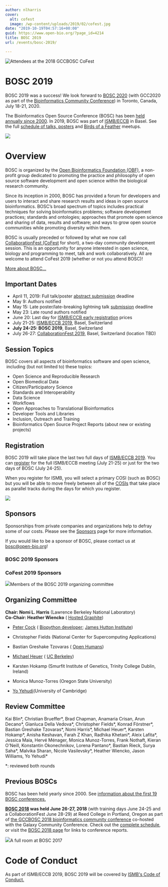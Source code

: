 ```yaml
---
author: nlharris
cover:
  alt: cofest
  image: /wp-content/uploads/2019/02/cofest.jpg
date: "2019-10-19T04:57:16+00:00"
guid: https://www.open-bio.org/?page_id=4214
title: BOSC 2019
url: /events/bosc-2019/

---
```

![Attendees at the 2018 GCCBOSC CoFest](/wp-content/uploads/2019/03/lots-of-people-at-poster-session-1.jpg)

# BOSC 2019

BOSC 2019 was a success! We look forward to [BOSC 2020](/events/bosc/) (with GCC2020 as part of the [Bioinformatics Community Conference](https://bcc2020.github.io/)) in Toronto, Canada, July 18-21, 2020.

The Bioinformatics Open Source Conference (BOSC) has been [held annually since 2000](/events/bosc/about/). In 2019, BOSC was part of [ISMB/ECCB](https://www.iscb.org/ismbeccb2019) in Basel. See the full [schedule of talks, posters](/events/bosc-2019-schedule/) and [Birds of a Feather](/events/bosc/2019-bofs/) meetups.

[![](/wp-content/uploads/2019/03/ismbeccb2019.jpeg)](https://www.iscb.org/ismbeccb2019)

# Overview

BOSC is organized by the [Open Bioinformatics Foundation (OBF)](/wiki/Main_Page), a non-profit group dedicated to promoting the practice and philosophy of open source software development and open science within the biological research community.

Since its inception in 2000, BOSC has provided a forum for developers and users to interact and share research results and ideas in open source bioinformatics. BOSC’s broad spectrum of topics includes practical techniques for solving bioinformatics problems; software development practices; standards and ontologies; approaches that promote open science and sharing of data, results and software; and ways to grow open source communities while promoting diversity within them.

BOSC is usually preceded or followed by what we now call [CollaborationFest (CoFest](/events/bosc/collaborationfest/) for short), a two-day community development session. This is an opportunity for anyone interested in open science, biology and programming to meet, talk and work collaboratively. All are welcome to attend CoFest 2019 (whether or not you attend BOSC)!

[More about BOSC...](/events/bosc/about/)

## Important Dates

- April 11, 2019: Full talk/poster [abstract submission](/events/bosc/submit/) deadline
- May 9: Authors notified
- May 15: Late poster/late-breaking lightning talk [submission](/events/bosc/submit/) deadline
- May 23: Late round authors notified
- June 20: Last day for [ISMB/ECCB early registration](https://www.iscb.org/ismbeccb2019-registration) prices
- July 21-25: [ISMB/ECCB 2019](https://www.iscb.org/ismbeccb2019), Basel, Switzerland
- **July 24-25: BOSC 2019**, Basel, Switzerland
- July 26-27: [CollaborationFest 2019](/events/bosc/collaborationfest/), Basel, Switzerland (location TBD)

## Session Topics

BOSC covers all aspects of bioinformatics software and open science,  including (but not limited to) these topics:

- Open Science and Reproducible Research
- Open Biomedical Data
- Citizen/Participatory Science
- Standards and Interoperability
- Data Science
- Workflows
- Open Approaches to Translational Bioinformatics
- Developer Tools and Libraries
- Inclusion, Outreach and Training
- Bioinformatics Open Source Project Reports (about new or existing projects)

## Registration

BOSC 2019 will take place the last two full days of [ISMB/ECCB 2019](https://www.iscb.org/ismbeccb2019). You can [register](https://www.iscb.org/ismbeccb2019-registration) for the full ISMB/ECCB meeting (July 21-25) or just for the two days of BOSC (July 24-25).

When you register for ISMB, you will select a primary COSI (such as BOSC) but you will be able to move freely between all of the [COSIs](https://www.iscb.org/ismbeccb2019/2209) that take place as parallel tracks during the days for which you register.

![](/wp-content/uploads/2019/03/farah-yo-angel-GCCBOSC-1024x683.jpg)

## Sponsors

Sponsorships from private companies and organizations help to defray some of our costs. Please see the [Sponsors](/events/bosc/sponsors/) page for more information.

If you would like to be a sponsor of BOSC, please contact us at bosc@open-bio.org!

### BOSC 2019 Sponsors

### CoFest 2019 Sponsors

![](/wp-content/uploads/2019/07/BOSC2019-organizers-1.jpg)Members of the BOSC 2019 organizing committee

## Organizing Committee

**Chair: Nomi L. Harris** (Lawrence Berkeley National Laboratory)  
**Co-Chair: Heather Wiencko** ( [Hosted Graphite](https://www.hostedgraphite.com/))  

- [Peter Cock](http://www.scri.ac.uk/staff/petercock) ( [Biopython developer](http://biopython.org/); [James Hutton Institute](http://www.hutton.ac.uk/))  

- Christopher Fields (National Center for Supercomputing Applications)
- Bastian Greshake Tzovaras ( [Open Humans](https://www.openhumans.org/))
- [Michael Heuer](https://github.com/heuermh) ( [UC Berkeley](https://rise.cs.berkeley.edu/))
- Karsten Hokamp (Smurfit Institute of Genetics, Trinity College Dublin, Ireland)  

- Monica Munoz-Torres (Oregon State University)
- [Yo Yehudi](http://yo-yehudi.com/)(University of Cambridge)

## Review Committee

Kai Blin\*, Christian Brueffer\*, Brad Chapman, Anamaria Crisan, Arun Decano\*, Gianluca Della Vedova\*, Christopher Fields\*, Konrad Förstner\*, Bastian Greshake Tzovaras\*, Nomi Harris\*, Michael Heuer\*, Karsten Hokamp\*, Anisha Keshavan, Farah Z Khan, Radhika Khetani\*, Aleix Lafita\*, Jessica Maia, Hervé Ménager, Monica Munoz-Torres, Frank Nothaft, Kieran O'Neill, Konstantin Okonechnikov, Lorena Pantano\*, Bastian Rieck, Surya Saha\*, Malvika Sharan, Nicole Vasilevsky\*, Heather Wiencko, Jason Williams, Yo Yehudi\*


\*: reviewed both rounds

## Previous BOSCs

BOSC has been held yearly since 2000. See [information about the first 19 BOSC conferences.](/events/bosc/about#Past_BOSCs)

**[BOSC 2018](/wiki/BOSC_2018) was held June 26-27, 2018** (with training days June 24-25 and a CollaborationFest June 28-29) at Reed College in Portland, Oregon as part of [the GCCBOSC 2018 bioinformatics community conference](https://gccbosc2018.sched.com/) co-hosted with the Galaxy Community Conference. Check out the [complete schedule](https://gccbosc2018.sched.com/), or visit the [BOSC 2018 page](/wiki/BOSC_2018) for links to conference reports.

![](/wp-content/uploads/2019/03/bosc-crowd-by-james-taylor-1024x340.jpg)A full room at BOSC 2017

# Code of Conduct

As part of ISMB/ECCB 2019, BOSC 2019 will be covered by [ISMB's Code of Conduct.](https://www.iscb.org/ismbeccb2019-codeofconduct)
